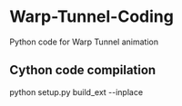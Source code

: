 # Warp-Tunnel-Coding
Python code for Warp Tunnel animation 

## Cython code compilation 
python setup.py build_ext --inplace
